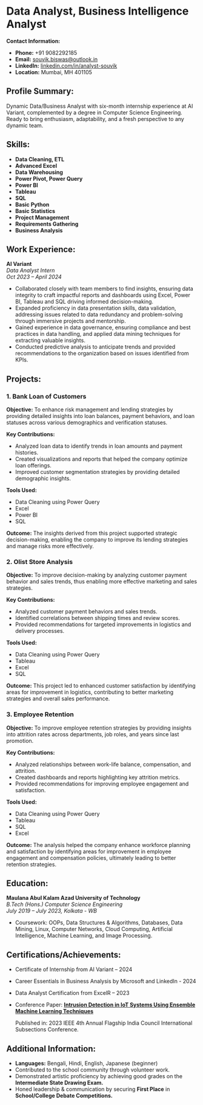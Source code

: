 # Data Analyst, Business Intelligence Analyst

**Contact Information:**
- **Phone:** +91 9082292185
- **Email:** [souvik.biswas@outlook.in](mailto:souvik.biswas@outlook.in)
- **LinkedIn:** [linkedin.com/in/analyst-souvik](https://linkedin.com/in/analyst-souvik)
- **Location:** Mumbai, MH 401105

## Profile Summary:
Dynamic Data/Business Analyst with six-month internship experience at AI Variant, complemented by a degree in Computer Science Engineering. Ready to bring enthusiasm, adaptability, and a fresh perspective to any dynamic team.

## Skills:
- **Data Cleaning, ETL**
- **Advanced Excel**
- **Data Warehousing**
- **Power Pivot, Power Query**
- **Power BI**
- **Tableau**
- **SQL**
- **Basic Python**
- **Basic Statistics**
- **Project Management**
- **Requirements Gathering**
- **Business Analysis**

## Work Experience:

**AI Variant**  
*Data Analyst Intern*  
*Oct 2023 – April 2024*
- Collaborated closely with team members to find insights, ensuring data integrity to craft impactful reports and dashboards using Excel, Power BI, Tableau and SQL driving informed decision-making.
- Expanded proficiency in data presentation skills, data validation, addressing issues related to data redundancy and problem-solving through immersive projects and mentorship.
- Gained experience in data governance, ensuring compliance and best practices in data handling, and applied data mining techniques for extracting valuable insights.
- Conducted predictive analysis to anticipate trends and provided recommendations to the organization based on issues identified from KPIs.

## Projects:

### 1. Bank Loan of Customers

**Objective:**
To enhance risk management and lending strategies by providing detailed insights into loan balances, payment behaviors, and loan statuses across various demographics and verification statuses.

**Key Contributions:**
- Analyzed loan data to identify trends in loan amounts and payment histories.
- Created visualizations and reports that helped the company optimize loan offerings.
- Improved customer segmentation strategies by providing detailed demographic insights.

**Tools Used:**
- Data Cleaning using Power Query
- Excel
- Power BI
- SQL

**Outcome:**
The insights derived from this project supported strategic decision-making, enabling the company to improve its lending strategies and manage risks more effectively.

### 2. Olist Store Analysis

**Objective:**
To improve decision-making by analyzing customer payment behavior and sales trends, thus enabling more effective marketing and sales strategies.

**Key Contributions:**
- Analyzed customer payment behaviors and sales trends.
- Identified correlations between shipping times and review scores.
- Provided recommendations for targeted improvements in logistics and delivery processes.

**Tools Used:**
- Data Cleaning using Power Query
- Tableau
- Excel
- SQL

**Outcome:**
This project led to enhanced customer satisfaction by identifying areas for improvement in logistics, contributing to better marketing strategies and overall sales performance.

### 3. Employee Retention

**Objective:**
To improve employee retention strategies by providing insights into attrition rates across departments, job roles, and years since last promotion.

**Key Contributions:**
- Analyzed relationships between work-life balance, compensation, and attrition.
- Created dashboards and reports highlighting key attrition metrics.
- Provided recommendations for improving employee engagement and satisfaction.

**Tools Used:**
- Data Cleaning using Power Query
- Tableau
- SQL
- Excel

**Outcome:**
The analysis helped the company enhance workforce planning and satisfaction by identifying areas for improvement in employee engagement and compensation policies, ultimately leading to better retention strategies.

## Education:
**Maulana Abul Kalam Azad University of Technology**  
*B.Tech (Hons.) Computer Science Engineering*  
*July 2019 – July 2023, Kolkata - WB*
- Coursework: OOPs, Data Structures & Algorithms, Databases, Data Mining, Linux, Computer Networks, Cloud Computing, Artificial Intelligence, Machine Learning, and Image Processing.

## Certifications/Achievements:
- Certificate of Internship from AI Variant – 2024
- Career Essentials in Business Analysis by Microsoft and LinkedIn - 2024
- Data Analyst Certification from ExcelR – 2023
- Conference Paper: [**Intrusion Detection in IoT Systems Using Ensemble Machine Learning Techniques**](https://ieeexplore.ieee.org/document/10270505)

  Published in: 2023 IEEE 4th Annual Flagship India Council International Subsections Conference.

## Additional Information:
- **Languages:** Bengali, Hindi, English, Japanese (beginner)
- Contributed to the school community through volunteer work.
- Demonstrated artistic proficiency by achieving good grades on the **Intermediate State Drawing Exam.**
- Honed leadership & communication by securing **First Place** in **School/College Debate Competitions.**
